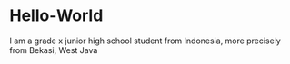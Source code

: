 # Hello-World
I am a grade x junior high school student from Indonesia, more precisely from Bekasi, West Java
